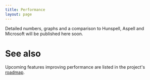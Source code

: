 ```yaml
---
title: Performance
layout: page
---
```


Detailed numbers, graphs and a comparison to Hunspell, Aspell and Microsoft will be published here soon.


# See also

Upcoming features improving performance are listed in the project's [roadmap](roadmap.html).
